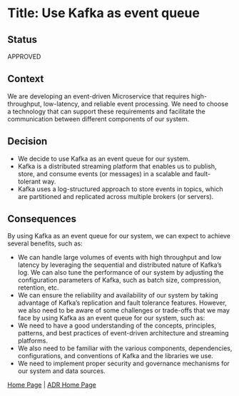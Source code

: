 # Title: Use Kafka as event queue

## Status

APPROVED

## Context

We are developing an event-driven Microservice that requires high-throughput, low-latency, and reliable event processing. We need to choose a technology that can support these requirements and facilitate the communication between different components of our system.


## Decision

* We decide to use Kafka as an event queue for our system. 
* Kafka is a distributed streaming platform that enables us to publish, store, and consume events (or messages) in a scalable and fault-tolerant way. 
* Kafka uses a log-structured approach to store events in topics, which are partitioned and replicated across multiple brokers (or servers).


## Consequences

By using Kafka as an event queue for our system, we can expect to achieve several benefits, such as:
* We can handle large volumes of events with high throughput and low latency by leveraging the sequential and distributed nature of Kafka’s log. We can also tune the performance of our system by adjusting the configuration parameters of Kafka, such as batch size, compression, retention, etc.
* We can ensure the reliability and availability of our system by taking advantage of Kafka’s replication and fault tolerance features.
However, we also need to be aware of some challenges or trade-offs that we may face by using Kafka as an event queue for our system, such as: 
* We need to have a good understanding of the concepts, principles, patterns, and best practices of event-driven architecture and streaming platforms. 
* We also need to be familiar with the various components, dependencies, configurations, and conventions of Kafka and the libraries we use. 
* We need to implement proper security and governance mechanisms for our system and data sources.

[Home Page](../README.md) | [ADR Home Page](../Architecture_Decision_Reports)